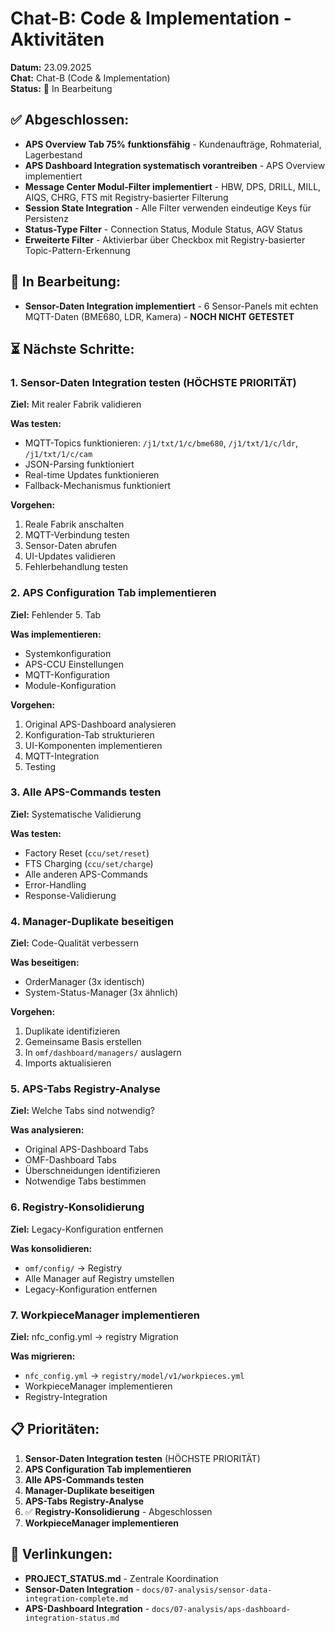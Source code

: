# Chat-B: Code & Implementation - Aktivitäten

**Datum:** 23.09.2025  
**Chat:** Chat-B (Code & Implementation)  
**Status:** 🔄 In Bearbeitung

## ✅ **Abgeschlossen:**
- **APS Overview Tab 75% funktionsfähig** - Kundenaufträge, Rohmaterial, Lagerbestand
- **APS Dashboard Integration systematisch vorantreiben** - APS Overview implementiert
- **Message Center Modul-Filter implementiert** - HBW, DPS, DRILL, MILL, AIQS, CHRG, FTS mit Registry-basierter Filterung
- **Session State Integration** - Alle Filter verwenden eindeutige Keys für Persistenz
- **Status-Type Filter** - Connection Status, Module Status, AGV Status
- **Erweiterte Filter** - Aktivierbar über Checkbox mit Registry-basierter Topic-Pattern-Erkennung

## 🔄 **In Bearbeitung:**
- **Sensor-Daten Integration implementiert** - 6 Sensor-Panels mit echten MQTT-Daten (BME680, LDR, Kamera) - **NOCH NICHT GETESTET**

## ⏳ **Nächste Schritte:**

### **1. Sensor-Daten Integration testen (HÖCHSTE PRIORITÄT)**
**Ziel:** Mit realer Fabrik validieren

**Was testen:**
- MQTT-Topics funktionieren: `/j1/txt/1/c/bme680`, `/j1/txt/1/c/ldr`, `/j1/txt/1/c/cam`
- JSON-Parsing funktioniert
- Real-time Updates funktionieren
- Fallback-Mechanismus funktioniert

**Vorgehen:**
1. Reale Fabrik anschalten
2. MQTT-Verbindung testen
3. Sensor-Daten abrufen
4. UI-Updates validieren
5. Fehlerbehandlung testen

### **2. APS Configuration Tab implementieren**
**Ziel:** Fehlender 5. Tab

**Was implementieren:**
- Systemkonfiguration
- APS-CCU Einstellungen
- MQTT-Konfiguration
- Module-Konfiguration

**Vorgehen:**
1. Original APS-Dashboard analysieren
2. Konfiguration-Tab strukturieren
3. UI-Komponenten implementieren
4. MQTT-Integration
5. Testing

### **3. Alle APS-Commands testen**
**Ziel:** Systematische Validierung

**Was testen:**
- Factory Reset (`ccu/set/reset`)
- FTS Charging (`ccu/set/charge`)
- Alle anderen APS-Commands
- Error-Handling
- Response-Validierung

### **4. Manager-Duplikate beseitigen**
**Ziel:** Code-Qualität verbessern

**Was beseitigen:**
- OrderManager (3x identisch)
- System-Status-Manager (3x ähnlich)

**Vorgehen:**
1. Duplikate identifizieren
2. Gemeinsame Basis erstellen
3. In `omf/dashboard/managers/` auslagern
4. Imports aktualisieren

### **5. APS-Tabs Registry-Analyse**
**Ziel:** Welche Tabs sind notwendig?

**Was analysieren:**
- Original APS-Dashboard Tabs
- OMF-Dashboard Tabs
- Überschneidungen identifizieren
- Notwendige Tabs bestimmen

### **6. Registry-Konsolidierung**
**Ziel:** Legacy-Konfiguration entfernen

**Was konsolidieren:**
- `omf/config/` → Registry
- Alle Manager auf Registry umstellen
- Legacy-Konfiguration entfernen

### **7. WorkpieceManager implementieren**
**Ziel:** nfc_config.yml → registry Migration

**Was migrieren:**
- `nfc_config.yml` → `registry/model/v1/workpieces.yml`
- WorkpieceManager implementieren
- Registry-Integration

## 📋 **Prioritäten:**
1. **Sensor-Daten Integration testen** (HÖCHSTE PRIORITÄT)
2. **APS Configuration Tab implementieren**
3. **Alle APS-Commands testen**
4. **Manager-Duplikate beseitigen**
5. **APS-Tabs Registry-Analyse**
6. ✅ **Registry-Konsolidierung** - Abgeschlossen
7. **WorkpieceManager implementieren**

## 🔗 **Verlinkungen:**
- **PROJECT_STATUS.md** - Zentrale Koordination
- **Sensor-Daten Integration** - `docs/07-analysis/sensor-data-integration-complete.md`
- **APS-Dashboard Integration** - `docs/07-analysis/aps-dashboard-integration-status.md`
